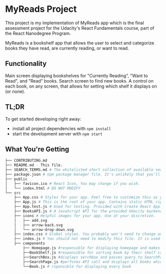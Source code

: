 # MyReads Project

This project is my implementation of MyReads app which is the final assessment project for the Udacity's React Fundamentals course, part of the React Nanodegree Program.

MyReads is a bookshelf app that allows the user to select and categorize books they have read, are currently reading, or want to read.

## Functionality

Main screen displaying bookshelves for "Currently Reading", "Want to Read", and "Read" books.
Search screen to find new books.
A control on each book, on any screen, that allows for setting which shelf it displays on (or none).


## TL;DR

To get started developing right away:

* install all project dependencies with `npm install`
* start the development server with `npm start`

## What You're Getting
```bash
├── CONTRIBUTING.md
├── README.md - This file.
├── SEARCH_TERMS.md # The whitelisted short collection of available search terms for you to use with your app.
├── package.json # npm package manager file. It's unlikely that you'll need to modify this.
├── public
│   ├── favicon.ico # React Icon, You may change if you wish.
│   └── index.html # DO NOT MODIFY
└── src
    ├── App.css # Styles for your app. Feel free to customize this as you desire.
    ├── App.js # This is the root of your app. Contains static HTML right now.
    ├── App.test.js # Used for testing. Provided with Create React App. Testing is encouraged, but not required.
    ├── BooksAPI.js # A JavaScript API for the provided Udacity backend. Instructions for the methods are below.
    ├── icons # Helpful images for your app. Use at your discretion.
    │   ├── add.svg
    │   ├── arrow-back.svg
    │   └── arrow-drop-down.svg
    ├── index.css # Global styles. You probably won't need to change anything here.
    ├── index.js # You should not need to modify this file. It is used for DOM rendering only.
    ├── components
        ├── Homepage.js #responsible for displaying homepage and makes API calls
        ├──BookShelf.js #responsible for sorting book by their shelf category and displaying it
        ├──SearchBox.js #displays serchbox and passes query to SearchPage
        ├──SearchPage.js #performs API call and displays all books which match query
        └──Book.js # rsponsible for displaying every book
```
